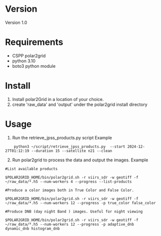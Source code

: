 # Version

Version 1.0

# Requirements

- CSPP polar2grid
- python 3.10
- boto3 python module

# Install

1. Install polar2Grid in a location of your choice.
2. create 'raw_data' and 'output' under the polar2grid install directory



# Usage

1. Run the retrieve_jpss_products.py script
    Example
```
    python3 ~/script/retrieve_jpss_products.py  --start 2024-12-27T01:12:19 --duration 15 --satellite n21 --clean
```
2. Run polar2grid to process the data and output the images.
    Example
```
#List available products

$POLAR2GRID_HOME/bin/polar2grid.sh -r viirs_sdr -w geotiff -f ~/raw_data/*.h5 --num-workers 4 --progress --list-products

#Produce a color images both in True Color and False Color.

$POLAR2GRID_HOME/bin/polar2grid.sh -r viirs_sdr -w geotiff -f ~/raw_data/*.h5 --num-workers 12 --progress -p true_color false_color

#Produce DNB (day night Band ) images. Useful for night viewing

$POLAR2GRID_HOME/bin/polar2grid.sh -r viirs_sdr -w geotiff -f ~/raw_data/*.h5 --num-workers 12 --progress -p adaptive_dnb dynamic_dnb histogram_dnb

```
